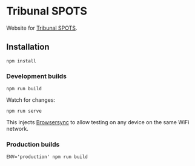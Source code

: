 # Tribunal SPOTS

Website for [Tribunal SPOTS](http://tribunal-spots.net).

## Installation

`npm install`

### Development builds

`npm run build`

Watch for changes:

`npm run serve`

This injects [Browsersync](https://browsersync.io/) to allow testing on any device on the same WiFi network.

### Production builds

`ENV='production' npm run build`